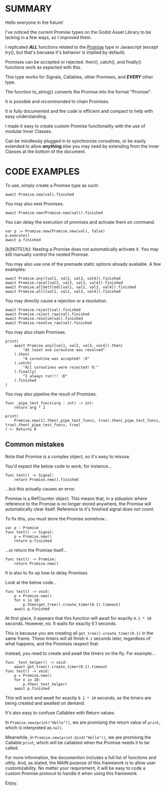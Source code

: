 # SUMMARY

Hello everyone in the future!

I've noticed the current Promise types on the Godot Asset Library to be lacking in a few ways, so I improved them.

I replicated **_ALL_** functions related to the [Promise](https://developer.mozilla.org/en-US/docs/Web/JavaScript/Reference/Global_Objects/Promise) type in Javascript (except try(), but that's becuase it's behavior is implied by default).

Promises can be accepted or rejected. then(), catch(), and finally() functions work as expected with this.

This type works for Signals, Callables, other Promises, and **_EVERY_** other type.

The function to_string() converts the Promise into the format "Promise<Type>".

It is possible and _recommended_ to chain Promises.

It is fully documented and the code is efficient and compact to help with easy understanding.

I made it easy to create custom Promise functionality with the use of modular Inner Classes.

Can be mindlessly plugged in to synchronize coroutines, or be easily extended to allow **_anything_** else you may need by extending from the Inner Classes at the bottom of the document.

# CODE EXAMPLES

To use, simply create a Promise type as such:

```
await Promise.new(val).finished
```

You may also nest Promises.

```
await Promise.new(Promise.new(val)).finished
```

You can delay the execution of promises and activate them on command.

```
var p := Promise.new(Promise.new(val), false)
p.execute()
await p.finished
```

[b]NOTE[/b]: Nesting a Promise does not automatically activate it. You may still manually control the nested Promise.

You may also use one of the premade static options already available. A few examples:

```
await Promise.any([val1, val2, val3, val4]).finished
await Promise.race([val1, val2, val3, val4]).finished
await Promise.allSettled([val1, val2, val3, val4]).finished
await Promise.all([val1, val2, val3, val4]).finished
```

You may directly cause a rejection or a resolution.

```
await Promise.reject(val).finished
await Promise.reject_raw(val).finished
await Promise.resolve(val).finished
await Promise.resolve_raw(val).finished
```

You may also chain Promises.

```
print(
	await Promise.any([val1, val2, val3, val4]).then(
		"At least one coroutine was resolved"
	).then(
		"A coroutine was accepted! :O"
	).catch(
		"All coroutines were rejected! O:"
	).finally(
		"I always run!!! :D"
	).finished
)
```

You may also pipeline the result of Promises.

```
func _pipe_test_funcs(arg : int) -> int:
	return arg * 2

print(
	Promise.new(1).then(_pipe_test_funcs, true).then(_pipe_test_funcs, true).then(_pipe_test_funcs, true)
) <- Returns 8
```

## Common mistakes

Note that Promise is a complex object, so it's easy to misuse.

You'd expect the below code to work, for instance...

```
func test() -> Signal:
	return Promise.new().finished
```

...but this actually causes an error.

Promise is a RefCounter object. This means that, in a siduation where reference to the Promise is no longer stored anywhere, the Promise will automatically clear itself. Reference to it's finished signal does not count.

To fix this, you must store the Promise somehow...

```
var p : Promise
func test() -> Signal:
	p = Promise.new()
	return p.finished
```

...or return the Promise itself...

```
func test() -> Promise:
	return Promise.new()
```

It is also to fix up how to delay Promises.

Look at the below code...

```
func test() -> void:
	p = Promise.new()
	for n in 10:
		p.then(get_tree().create_timer(0.1).timeout)
	await p.finished
```

At first glace, it appears that this function will await for exactly `0.1 * 10` seconds. However, no. It waits for exactly 0.1 seconds.

This is because you are creating all `get_tree().create_timer(0.1)` in the same frame. These timers will all finish `0.1` seconds later, regardless of what happens, and the Promises respect that.

Instead, you need to create and await the timers on the fly. For example...

```
func _test_helper() -> void:
	await get_tree().create_timer(0.1).timeout
func test() -> void:
	p = Promise.new()
	for n in 10:
		p.then(_test_helper)
	await p.finished
```

This will work and await for exactly `0.1 * 10` seconds, as the timers are being created and awaited on demand.

It's also easy to confuse Callables with Return values.

In `Promise.new(print("Hello"))`, we are promising the return value of `print`, which is interpreted as `null`.

Meanwhile, in `Promise.new(print.bind("Hello"))`, we are promising the Callable `print`, which will be callabled when the Promise needs it to be called.

For more information, the documention includes a full list of functions and utlity. And, as stated, the MAIN purpose of this framework is to allow user customizability. No matter your requirement, it will be easy to code a custom Promise protocol to handle it when using this framework.

Enjoy.
